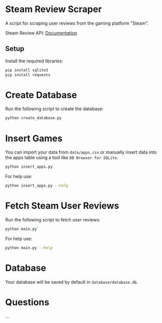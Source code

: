# Steam Review Scraper

A script for scraping user reviews from the gaming platform "Steam".

Steam Review API: [Documentation](https://partner.steamapps.com/doc/store/getreviews)

## Setup

Install the required libraries:

```bash
pip install sqlite3
pip install requests
```


# Create Database
Run the following script to create the database:

```bash
python create_database.py
```


# Insert Games

You can import your data from `data/apps.csv` or manually insert data into the apps table using a tool like `DB Browser for SQLite`.

```bash
python insert_apps.py
``` 

For help use:
```bash
python insert_apps.py --help
```

# Fetch Steam User Reviews
Run the following script to fetch user reviews:

```bash
python main.py`
```

For help use:
```bash
python main.py --help
```


# Database

Your database will be saved by default in `database/database.db`.




# Questions
...